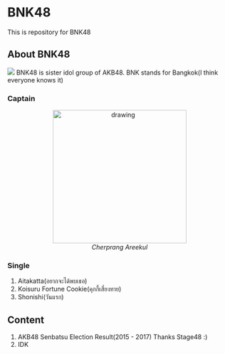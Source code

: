 # BNK48
This is repository for BNK48 

## About BNK48
![](https://github.com/tigerstat46/BNK48/blob/master/BNK48.jpg)
BNK48 is sister idol group of AKB48. BNK stands for Bangkok(I think everyone knows it) <br>

### Captain 
<p align="center">
  <img src="https://github.com/tigerstat46/BNK48/blob/master/PhotoBNK48/IMG_3694.jpg" alt="drawing" width="300px"/> <br>
  <em>Cherprang Areekul</em>
</p>


### Single
1. Aitakatta(อยากจะได้พบเธอ)
2. Koisuru Fortune Cookie(คุกกี้เสี่ยงทาย)
3. Shonishi(วันแรก)
## Content
1. AKB48 Senbatsu Election Result(2015 - 2017) Thanks Stage48 :) 
2. IDK
